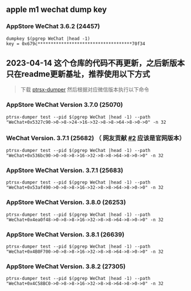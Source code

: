 ## apple m1 wechat dump key

### AppStore WeChat 3.6.2 (24457)

```
dumpkey $(pgrep WeChat |head -1)
key = 0x679c************************************70f34
```

## 2023-04-14 这个仓库的代码不再更新，之后新版本只在readme更新基址，推荐使用以下方式

> 下载 [ptrsx-dumper](https://github.com/kekeimiku/PointerSearcher-X/releases/tag/v0.2.0) 然后根据对应微信版本执行以下命令

### AppStore WeChat Version 3.7.0 (25070)

```shell
ptrsx-dumper test --pid $(pgrep WeChat |head -1) --path "WeChat+0x5327c90->0->8->24->16->32->8->8->64->8->0->0" -n 32
```

### WeChat Version. 3.7.1 (25682) （ 网友贡献 [#2](https://github.com/kekeimiku/dumpkey/issues/2) 应该是官网版本）

```shell
ptrsx-dumper test --pid $(pgrep WeChat |head -1) --path "WeChat+0x536bc90->0->8->8->16->32->8->8->64->8->0->0" -n 32
```

### AppStore WeChat Version. 3.7.1 (25683)

```shell
ptrsx-dumper test --pid $(pgrep WeChat |head -1) --path "WeChat+0x53af490->0->8->8->16->32->8->8->64->8->0->0" -n 32
```

### AppStore WeChat Version. 3.8.0 (26253)

```shell
ptrsx-dumper test --pid $(pgrep WeChat |head -1) --path "WeChat+0x4ea0f48->0->8->8->16->32->8->8->64->8->0->0" -n 32
```

### AppStore WeChat Version. 3.8.1 (26639)

```shell
ptrsx-dumper test --pid $(pgrep WeChat |head -1) --path "WeChat+0x4B0F700->0->8->8->16->32->8->8->64->8->0->0" -n 32
```

### AppStore WeChat Version. 3.8.2 (27305)

```shell
ptrsx-dumper test --pid $(pgrep WeChat |head -1) --path "WeChat+0x4C58BC0->0->8->8->16->32->8->8->64->8->0->0" -n 32
```
